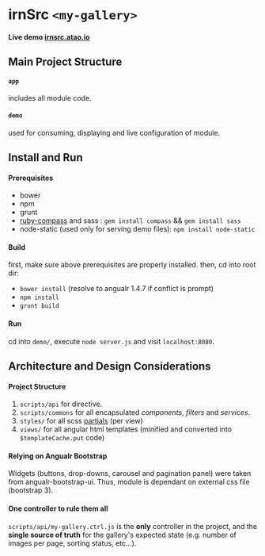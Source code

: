 # irnSrc `<my-gallery>`

#### Live demo [irnsrc.atao.io](http://irnsrc.atao.io:9000/)

## Main Project Structure

#### `app`
includes all module code.

#### `demo`
used for consuming, displaying and live configuration of module.

## Install and Run

#### Prerequisites

 * bower
 * npm
 * grunt
 * [ruby-compass](http://compass-style.org/install/) and sass : `gem install compass` && `gem install sass`
 * node-static (used only for serving demo files): `npm install node-static`

#### Build

first, make sure above prerequisites are properly installed. then, cd into root dir:

* `bower install` (resolve to angualr 1.4.7 if conflict is prompt)
* `npm install`
* `grunt build`

#### Run

cd into `demo/`, execute `node server.js` and visit `localhost:8080`.

## Architecture and Design Considerations

#### Project Structure
1. `scripts/api` for _<my-gallery>_ directive.
2. `scripts/commons` for all encapsulated _components_, _filters_ and _services_.
3. `styles/` for all scss [partials](http://sass-lang.com/guide#topic-4) (per view)
4. `views/` for all angular html templates (minified and converted into `$templateCache.put` code)

#### Relying on Angualr Bootstrap
Widgets (buttons, drop-downs, carousel and pagination panel) were taken from angualr-bootstrap-ui.
Thus, module is dependant on external css file (bootstrap 3).

#### One controller to rule them all
`scripts/api/my-gallery.ctrl.js` is the **only** controller in the project,
and the **single source of truth** for the gallery's expected state (e.g. number of images per page, sorting status, etc...).
